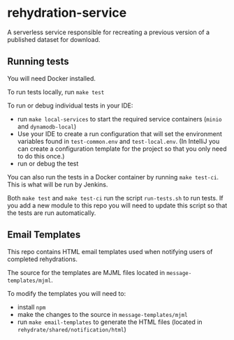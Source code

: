 # rehydration-service

A serverless service responsible for recreating a previous version of a published dataset for download.

## Running tests

You will need Docker installed.

To run tests locally, run `make test`

To run or debug individual tests in your IDE:

* run `make local-services` to start the required service containers (`minio` and `dynamodb-local`)
* Use your IDE to create a run configuration that will set the environment variables found in `test-common.env`
  and `test-local.env`. (In IntelliJ you can create a configuration template for the project so that you only need
  to do this once.)
* run or debug the test

You can also run the tests in a Docker container by running `make test-ci`. This is what will be run by Jenkins.

Both `make test` and `make test-ci` run the script `run-tests.sh` to run tests. If you add a new module to this repo
you will need to update this script so that the tests are run automatically.

## Email Templates

This repo contains HTML email templates used when notifying users of completed rehydrations.

The source for the templates are MJML files located in `message-templates/mjml`.

To modify the templates you will need to:

* install `npm`
* make the changes to the source in `message-templates/mjml`
* run `make email-templates` to generate the HTML files (located in `rehydrate/shared/notification/html`)

